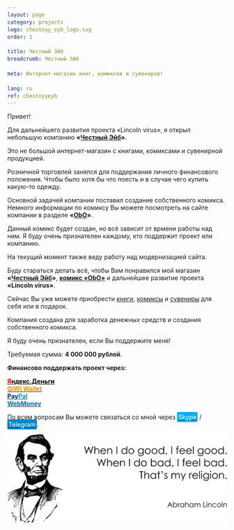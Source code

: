 ```yaml
---
layout: page
category: projects
logo: chestnyy_eyb_logo.svg
order: 1

title: Честный Эйб
breadcrumb: Честный Эйб

meta: Интернет-магазин книг, комиксов и сувениров!

lang: ru
ref: chestnyyeyb
---
```


Привет!

Для дальнейшего развития проекта «Lincoln virus», я открыл небольшую компанию **«<a href="https://chestnyyeyb.ru/" target="_blank">Честный Эйб</a>»**.  

Это не большой интернет-магазин с книгами, комиксами и сувенирной продукцией.  

Розничной торговлей занялся для поддержания личного финансового положения. Чтобы было хотя бы что поесть и в случае чего купить какую-то одежду.  

Основной задачей компании поставил создание собственного комикса. Немного информации по комиксу Вы можете посмотреть на сайте компании в разделе **«<a href="https://chestnyyeyb.ru/obo/" target="_blank">ObO</a>»**.  

Данный комикс будет создан, но всё зависит от врмени работы над ним. Я буду очень признателен каждому, кто поддержит проект или компанию.  

На текущий момент также веду работу над модернизацией сайта.  

Буду стараться делать всё, чтобы Вам понравился мой магазин **«<a href="https://chestnyyeyb.ru/" target="_blank">Честный Эйб</a>»**, **<a href="https://chestnyyeyb.ru/obo/" target="_blank">комикс «ObO»</a>** и дальнейшее развитие проекта **«Lincoln virus»**.

Сейчас Вы уже можете приобрести <a href="https://chestnyyeyb.ru/books/" target="_blank">книги</a>, <a href="https://chestnyyeyb.ru/comics/" target="_blank">комиксы</a> и <a href="https://chestnyyeyb.ru/souvenirs/" target="_blank">сувениры</a> для себя или в подарок.  

Компания создана для заработка денежных средств и создания собственного комикса.

Я буду очень признателен, если Вы поддержите меня!

Требуемая сумма: **4 000 000 рублей**.  

**Финансово поддержать проект через:**

**<a href="https://money.yandex.ru/to/4100110359631399" target="_blank"><span style="color:#FF0000">Я</span><span style="color:#000000">ндекс.Деньги</span></a>**  
**<a href="https://qiwi.com/n/CHUTKOY" target="_blank"><span style="color:#ff8d00">QIWI&nbsp;Wallet</span></a>**  
**<a href="paypal.me/chutkoy" target="_blank"><span style="color:#003087">Pay</span><span style="color:#009cde">Pal</span></a>**    
**<a href="https://passport.webmoney.ru/asp/certview.asp?wmid=400086000803" target="_blank"><span style="color:#036cb5">WebMoney</span></a>**

По всем вопросам Вы можете связаться со мной через <a href="skype:chutkoy89?call" target="_blank"><span style="background-color:#00aff0; color:white; padding:3px; border-radius: 3px">Skype</span></a> / <a href="https://t.me/chutkoy" target="_blank"><span style="background-color:#0088cc; color:white; padding:3px; border-radius: 3px">Telegram</span></a>.

<a data-fancybox="gallery" href="/img/about_the_virus/Lincoln.png"><img src="/img/about_the_virus/Lincoln.png" alt=""></a>